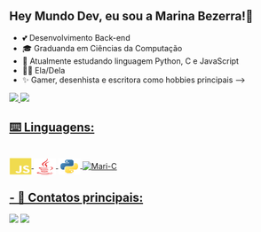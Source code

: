 ## Hey Mundo Dev, eu sou a Marina Bezerra!👋

- 💕 Desenvolvimento Back-end
- 🎓 Graduanda em Ciências da Computação
- 📕 Atualmente estudando linguagem Python, C e JavaScript
- 👧🏻 Ela/Dela
- ✨ Gamer, desenhista e escritora como hobbies principais
-->

<div>
    <a href="https://github.com/bezmari19/github-readme-stats">
    <img height=180 src="https://github-readme-stats.vercel.app/api?username=bezmari19&show_icons=true&theme=jolly"/>
    <img height=180 src="https://github-readme-stats.vercel.app/api/top-langs?username=bezmari19&theme=jolly&layout=compact&langs_count=8"/>
</div>

## ⌨️ Linguagens: 
<div style="display: inline_block"><br>
  <img align="center" alt="Mari-Js" height="30" width="40" src="https://raw.githubusercontent.com/devicons/devicon/master/icons/javascript/javascript-plain.svg">
  <img align="center" alt="Mari-Java" height="30" width="40" src="https://raw.githubusercontent.com/devicons/devicon/master/icons/java/java-plain.svg">
  <img align="center" alt="Mari-Python" height="30" width="40" src="https://raw.githubusercontent.com/devicons/devicon/master/icons/python/python-original.svg">
  <img align="center" alt="Mari-C" height="30" width="40" src="https://cdn.jsdelivr.net/gh/devicons/devicon@latest/icons/c/c-original.svg">
          
</div>
  
  ## - 📩 Contatos principais:
<div> 
  <a href = "mailto:marina.bezerraf19@gmail.com"><img src="https://img.shields.io/badge/-Gmail-%23333?style=for-the-badge&logo=gmail&logoColor=white" target="_blank"></a>
  <a href="https://www.linkedin.com/in/marina-ferraz-dev/" target="_blank"><img src="https://img.shields.io/badge/-LinkedIn-%230077B5?style=for-the-badge&logo=linkedin&logoColor=white" target="_blank"></a> 
</div>
  

  
  
  
